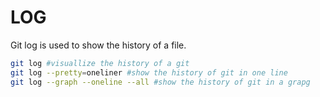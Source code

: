 # LOG
Git log is used to show the history of a file.
````bash
git log #visuallize the history of a git 
git log --pretty=oneliner #show the history of git in one line
git log --graph --oneline --all #show the history of git in a grapg
````